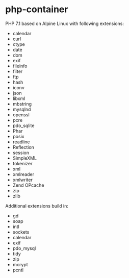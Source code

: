 # php-container

PHP 7.1 based on Alpine Linux with following extensions:
- calendar
- curl
- ctype
- date
- dom
- exif
- fileinfo
- filter
- ftp
- hash
- iconv
- json
- libxml
- mbstring
- mysqlnd
- openssl
- pcre
- pdo_sqlite
- Phar
- posix
- readline
- Reflection
- session
- SimpleXML
- tokenizer
- xml
- xmlreader
- xmlwriter
- Zend OPcache
- zip
- zlib

Additional extensions build in:
- gd
- soap
- intl
- sockets
- calendar
- exif
- pdo_mysql
- tidy
- zip
- mcrypt
- pcntl
